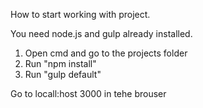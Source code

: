 How to start working with project.

You need node.js and gulp already installed.

1. Open cmd and go to the projects folder
2. Run "npm install"
3. Run "gulp default"

Go to locall:host 3000  in tehe brouser


